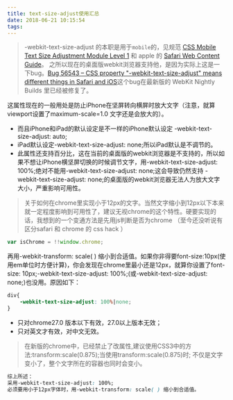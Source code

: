 ```yaml
---
title: text-size-adjust使用汇总
date: 2018-06-21 10:15:54
tags:
---
```

>-webkit-text-size-adjust 的本职是用于`mobile`的，见规范 [CSS Mobile Text Size Adjustment Module Level 1](https://drafts.csswg.org/css-size-adjust/) 和 apple 的 [Safari Web Content Guide](https://developer.apple.com/safari/resources/#documentation/appleapplications/reference/safariwebcontent/AdjustingtheTextSize/AdjustingtheTextSize.html#//apple_ref/doc/uid/TP40006510-SW16)。
之所以现在的桌面版webkit浏览器支持他，是因为实际上这是一下bug。[Bug 56543 – CSS property "-webkit-text-size-adjust" means different things in Safari and iOS](https://bugs.webkit.org/show_bug.cgi?id=56543)这个bug在最新版的 WebKit Nightly Builds 里已经被修复了。

这属性现在的一般用处是防止iPhone在坚屏转向横屏时放大文字（注意，就算viewport设置了maximum-scale=1.0 文字还是会放大的）。


- 而且iPhone和iPad的默认设定是不一样的iPhone默认设定 -webkit-text-size-adjust: auto;
- iPad默认设定-webkit-text-size-adjust: none;所以iPad默认是不调节的。
- 此属性还支持百分比，这在当前的桌面版的webkit浏览器是不支持的，所以如果不想让iPhone横坚屏切换的时候调节文字，用-webkit-text-size-adjust: 100%;绝对不能用-webkit-text-size-adjust: none;这会导致仍然支持 -webkit-text-size-adjust: none;的桌面版的webkit浏览器无法人为放大文字大小，严重影响可用性。

>关于如何在chrome里实现小于12px的文字。当然文字缩小到12px以下本来就一定程度影响到可用性了，建议无视chrome的这个特性。硬要实现的话，我想到的一个变通方法是先用js判断是否为chrome （至今还没听说有区分safari 和 chrome 的 css hack ）

```js
var isChrome = !!window.chrome;
```


再用-webkit-transform: scale( ) 缩小到合适值。如果你非得要font-size:10px(使用em单位时方便计算)，你会发现在chrome里最小还是12px，就算你设置了font-size: 10px;-webkit-text-size-adjust: 100%;(或-webkit-text-size-adjust: none;)也没用。原因如下：

```css
div{
    -webkit-text-size-adjust: 100%|none;
}
```
- 只对chrome27.0 版本以下有效，27.0以上版本无效；
- 只对英文才有效，对中文无效。

>在新版的chrome中，已经禁止了改属性,建议使用CSS3中的方法:transform:scale(0.875);当使用transform:scale(0.875)时; 不仅是文字变小了，整个文字所在的容器也同时会变小。

```css
综上所述：
采用-webkit-text-size-adjust: 100%;
必须要用小于12px字体时，用-webkit-transform: scale( ) 缩小到合适值。
```